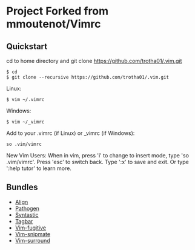 Project Forked from mmoutenot/Vimrc  
===================================

Quickstart  
----------

  cd to home directory and git clone https://github.com/trotha01/.vim.git

    $ cd
    $ git clone --recursive https://github.com/trotha01/.vim.git

  Linux:

    $ vim ~/.vimrc

  Windows:

    $ vim ~/_vimrc

  Add to your .vimrc (if Linux) or _vimrc (if Windows):  

    so .vim/vimrc

  New Vim Users: When in vim, press 'i' to change to insert mode, type 'so .vim/vimrc'. Press 'esc' to switch back. Type ':x' to save and exit. Or type ':help tutor' to learn more.

Bundles
-------
* [Align][]
* [Pathogen][]
* [Syntastic][]
* [Tagbar][]
* [Vim-fugitive][]
* [Vim-snipmate][]
* [Vim-surround][]



[Git]: http://git-scm.com/downloads
[Vim]: http://www.vim.org/download.php
[path]: http://superuser.com/questions/284342/what-are-path-and-other-environment-variables-and-how-can-i-set-or-use-them

[Ack]: https://github.com/mileszs/ack.vim
[Align]: https://github.com/vim-scripts/Align
[Command-T]: https://github.com/wincent/Command-T
[Nerdtree-ack]: https://github.com/vim-scripts/nerdtree-ack
[Nerdtree]: https://github.com/scrooloose/nerdtree
[Pathogen]: https://github.com/tpope/vim-pathogen
[Right\_align]: https://github.com/vim-scripts/right_align
[Snipmate-snippets]: https://github.com/honza/snipmate-snippets
[Supertab]: https://github.com/ervandew/supertab
[Syntastic]: http://github.com/scrooloose/syntasic
[Tagbar]: http://majutsushi.github.io/tagbar/
[Tcomment]: https://github.com/tomtom/tcomment_vim
[Tlib\_vim]: https://github.com/tomtom/tlib_vim
[Vim-conque]: https://github.com/rson/vim-conque
[Vim-fugitive]: https://github.com/tpope/vim-fugitive
[Vim-snipmate]: https://github.com/garbas/vim-snipmate
[Vim-surround]: https://github.com/tpope/vim-surround
[Vundle]: https://github.com/gmarik/vundle
[vim-addon-mw-utils]: https://github.com/MarcWeber/vim-addon-mw-utils
